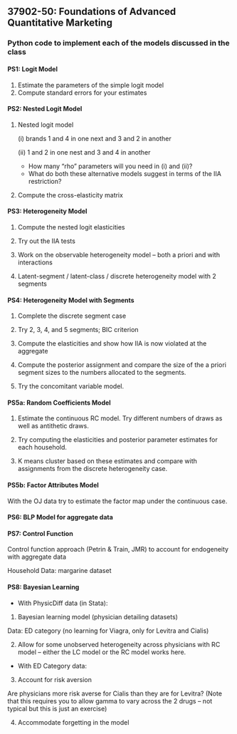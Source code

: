 ## 37902-50: Foundations of Advanced Quantitative Marketing

### Python code to implement each of the models discussed in the class

#### PS1: Logit Model

1) Estimate the parameters of the simple logit model 
2) Compute standard errors for your estimates

#### PS2: Nested Logit Model

1) Nested logit model

   (i) brands 1 and 4 in one next and 3 and 2 in another
   
   (ii) 1 and 2 in one nest and 3 and 4 in another
   
   * How many “rho” parameters will you need in (i) and (ii)?  
   * What do both these alternative models suggest in terms of the IIA restriction?
   
2) Compute the cross-elasticity matrix

#### PS3: Heterogeneity Model

1) Compute the nested logit elasticities 

2) Try out the IIA tests

3) Work on the observable heterogeneity model – both a priori and with interactions 

4) Latent-segment / latent-class / discrete heterogeneity model with 2 segments


#### PS4: Heterogeneity Model with Segments

1) Complete the discrete segment case 

2) Try 2, 3, 4, and 5 segments; BIC criterion

3) Compute the elasticities and show how IIA is now violated at the aggregate

4) Compute the posterior assignment and compare the size of the a priori segment sizes to the numbers allocated to the segments.

5) Try the concomitant variable model.


#### PS5a: Random Coefficients Model

1) Estimate the continuous RC model. Try different numbers of draws as well as antithetic draws. 

2) Try computing the elasticities and posterior parameter estimates for each household.

3) K means cluster based on these estimates and compare with assignments from the discrete heterogeneity case.


#### PS5b: Factor Attributes Model

With the OJ data try to estimate the factor map under the continuous case.


#### PS6: BLP Model for aggregate data


#### PS7: Control Function

Control function approach (Petrin & Train, JMR) to account for endogeneity with aggregate data

Household Data: margarine dataset


#### PS8: Bayesian Learning

* With PhysicDiff data (in Stata):

1) Bayesian learning model (physician detailing datasets)

Data: ED category (no learning for Viagra, only for Levitra and Cialis)

2) Allow for some unobserved heterogeneity across physicians with RC model – either the LC model or the RC model works here.

* With ED Category data:

3) Account for risk aversion

Are physicians more risk averse for Cialis than they are for Levitra? (Note that this requires you to allow gamma to vary across the 2 drugs – not typical but this is just an exercise)

4) Accommodate forgetting in the model 
